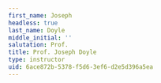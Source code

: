```yaml
---
first_name: Joseph
headless: true
last_name: Doyle
middle_initial: ''
salutation: Prof.
title: Prof. Joseph Doyle
type: instructor
uid: 6ace872b-5378-f5d6-3ef6-d2e5d396a5ea
---
```

